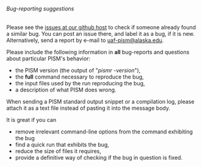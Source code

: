 ###### Bug-reporting suggestions

Please see the [issues at our github
host](https://github.com/pism/pism/issues) to check if someone already
found a similar bug. You can post an issue there, and label it as a
bug, if it is new. Alternatively, send a report by e-mail to
[uaf-pism@alaska.edu](uaf-pism@alaska.edu).

Please include the following information in **all** bug-reports and
questions about particular PISM's behavior:

* the PISM version (the output of "*pismr -version*"),
* the **full** command necessary to reproduce the bug,
* the input files used by the run reproducing the bug,
* a description of what PISM does wrong.

When sending a PISM standard output snippet or a compilation log, please
attach it as a text file instead of pasting it into the message body.

It is great if you can

* remove irrelevant command-line options from the command exhibiting the bug
* find a quick run that exhibits the bug,
* reduce the size of files it requires,
* provide a definitive way of checking if the bug in question is fixed.

